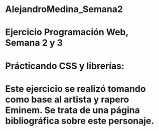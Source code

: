# AlejandroMedina_Semana2
# Ejercicio Programación Web, Semana 2 y 3
# Prácticando CSS y librerías:
# Este ejercicio se realizó tomando como base al artista y rapero Eminem. Se trata de una página bibliográfica sobre este personaje.